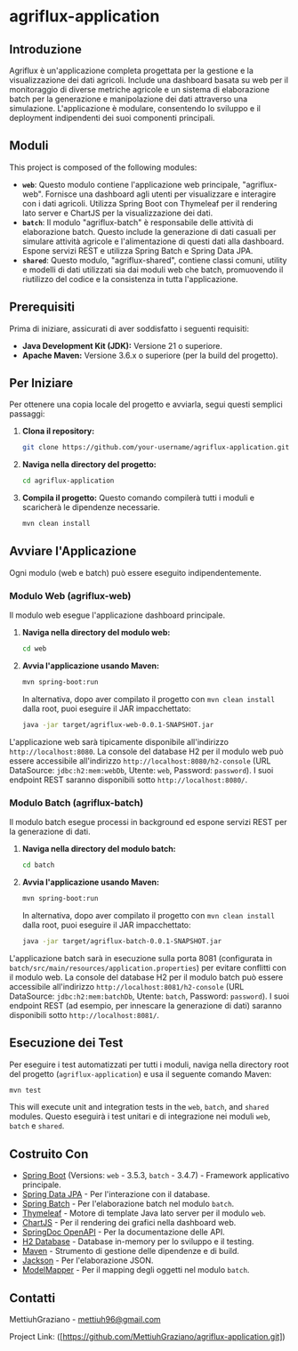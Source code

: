 # agriflux-application

## Introduzione

Agriflux è un'applicazione completa progettata per la gestione e la visualizzazione dei dati agricoli. Include una dashboard basata su web per il monitoraggio di diverse metriche agricole e un sistema di elaborazione batch per la generazione e manipolazione dei dati attraverso una simulazione. L'applicazione è modulare, consentendo lo sviluppo e il deployment indipendenti dei suoi componenti principali.

## Moduli

This project is composed of the following modules:

-   **`web`**: Questo modulo contiene l'applicazione web principale, "agriflux-web". Fornisce una dashboard agli utenti per visualizzare e interagire con i dati agricoli. Utilizza Spring Boot con Thymeleaf per il rendering lato server e ChartJS per la visualizzazione dei dati.
-   **`batch`**: Il modulo "agriflux-batch" è responsabile delle attività di elaborazione batch. Questo include la generazione di dati casuali per simulare attività agricole e l'alimentazione di questi dati alla dashboard. Espone servizi REST e utilizza Spring Batch e Spring Data JPA.
-   **`shared`**: Questo modulo, "agriflux-shared", contiene classi comuni, utility e modelli di dati utilizzati sia dai moduli web che batch, promuovendo il riutilizzo del codice e la consistenza in tutta l'applicazione.

## Prerequisiti

Prima di iniziare, assicurati di aver soddisfatto i seguenti requisiti:

-   **Java Development Kit (JDK):** Versione 21 o superiore.
-   **Apache Maven:** Versione 3.6.x o superiore (per la build del progetto).

## Per Iniziare

Per ottenere una copia locale del progetto e avviarla, segui questi semplici passaggi:

1.  **Clona il repository:**
    ```bash
    git clone https://github.com/your-username/agriflux-application.git
    ```
2.  **Naviga nella directory del progetto:**
    ```bash
    cd agriflux-application
    ```
3.  **Compila il progetto:**
    Questo comando compilerà tutti i moduli e scaricherà le dipendenze necessarie.
    ```bash
    mvn clean install
    ```

## Avviare l'Applicazione

Ogni modulo (web e batch) può essere eseguito indipendentemente.

### Modulo Web (agriflux-web)

Il modulo web esegue l'applicazione dashboard principale.

1.  **Naviga nella directory del modulo web:**
    ```bash
    cd web
    ```
2.  **Avvia l'applicazione usando Maven:**
    ```bash
    mvn spring-boot:run
    ```
    In alternativa, dopo aver compilato il progetto con `mvn clean install` dalla root, puoi eseguire il JAR impacchettato:
    ```bash
    java -jar target/agriflux-web-0.0.1-SNAPSHOT.jar
    ```
L'applicazione web sarà tipicamente disponibile all'indirizzo `http://localhost:8080`.
La console del database H2 per il modulo web può essere accessibile all'indirizzo `http://localhost:8080/h2-console` (URL DataSource: `jdbc:h2:mem:webDb`, Utente: `web`, Password: `password`).
I suoi endpoint REST saranno disponibili sotto `http://localhost:8080/`.

### Modulo Batch (agriflux-batch)

Il modulo batch esegue processi in background ed espone servizi REST per la generazione di dati.

1.  **Naviga nella directory del modulo batch:**
    ```bash
    cd batch
    ```
2.  **Avvia l'applicazione usando Maven:**
    ```bash
    mvn spring-boot:run
    ```
    In alternativa, dopo aver compilato il progetto con `mvn clean install` dalla root, puoi eseguire il JAR impacchettato:
    ```bash
    java -jar target/agriflux-batch-0.0.1-SNAPSHOT.jar
    ```
L'applicazione batch sarà in esecuzione sulla porta 8081 (configurata in `batch/src/main/resources/application.properties`) per evitare conflitti con il modulo web.
La console del database H2 per il modulo batch può essere accessibile all'indirizzo `http://localhost:8081/h2-console` (URL DataSource: `jdbc:h2:mem:batchDb`, Utente: `batch`, Password: `password`).
I suoi endpoint REST (ad esempio, per innescare la generazione di dati) saranno disponibili sotto `http://localhost:8081/`.

## Esecuzione dei Test

Per eseguire i test automatizzati per tutti i moduli, naviga nella directory root del progetto (`agriflux-application`) e usa il seguente comando Maven:

```bash
mvn test
```

This will execute unit and integration tests in the `web`, `batch`, and `shared` modules.
Questo eseguirà i test unitari e di integrazione nei moduli `web`, `batch` e `shared`.

## Costruito Con

-   [Spring Boot](https://spring.io/projects/spring-boot) (Versions: `web` - 3.5.3, `batch` - 3.4.7) - Framework applicativo principale.
-   [Spring Data JPA](https://spring.io/projects/spring-data-jpa) - Per l'interazione con il database.
-   [Spring Batch](https://spring.io/projects/spring-batch) - Per l'elaborazione batch nel modulo `batch`.
-   [Thymeleaf](https://www.thymeleaf.org/) - Motore di template Java lato server per il modulo `web`.
-   [ChartJS](https://www.chartjs.org/) - Per il rendering dei grafici nella dashboard web.
-   [SpringDoc OpenAPI](https://springdoc.org/) - Per la documentazione delle API.
-   [H2 Database](https://www.h2database.com/) - Database in-memory per lo sviluppo e il testing.
-   [Maven](https://maven.apache.org/) - Strumento di gestione delle dipendenze e di build.
-   [Jackson](https://github.com/FasterXML/jackson) - Per l'elaborazione JSON.
-   [ModelMapper](http://modelmapper.org/) - Per il mapping degli oggetti nel modulo `batch`.

## Contatti

MettiuhGraziano - mettiuh96@gmail.com

Project Link: ([https://github.com/MettiuhGraziano/agriflux-application.git])
